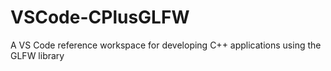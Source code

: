 # VSCode-CPlusGLFW
A VS Code reference workspace for developing C++ applications using the GLFW library
